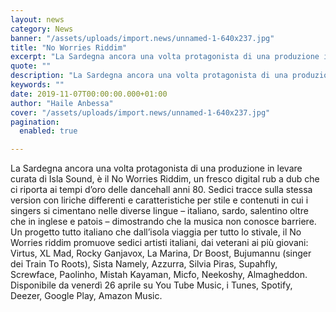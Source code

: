 ```yaml
---
layout: news
category: News
banner: "/assets/uploads/import.news/unnamed-1-640x237.jpg"
title: "No Worries Riddim"
excerpt: "La Sardegna ancora una volta protagonista di una produzione in levare curata di Isla Sound, è il No Worries Riddim, un fresco digital rub a dub che ci riporta ai tempi d’oro delle dancehall anni 80. Sedici tracce sulla stessa version con liriche differenti e caratteristiche per stile e contenuti in cui i singers si [&hellip"
quote: ""
description: "La Sardegna ancora una volta protagonista di una produzione in levare curata di Isla Sound, è il No Worries Riddim, un fresco digital rub a dub che ci riporta ai tempi d’oro delle dancehall anni 80. Sedici tracce sulla stessa version con liriche differenti e caratteristiche per stile e contenuti in cui i singers si [&hellip"
keywords: ""
date: 2019-11-07T00:00:00.000+01:00
author: "Haile Anbessa"
cover: "/assets/uploads/import.news/unnamed-1-640x237.jpg"
pagination:
  enabled: true

---
```


La Sardegna ancora una volta protagonista di una produzione in levare curata di Isla Sound, è il No Worries Riddim, un fresco digital rub a dub che ci riporta ai tempi d’oro delle dancehall anni 80\. Sedici tracce sulla stessa version con liriche differenti e caratteristiche per stile e contenuti in cui i singers si cimentano nelle diverse lingue – italiano, sardo, salentino oltre che in inglese e patois – dimostrando che la musica non conosce barriere. Un progetto tutto italiano che dall’isola viaggia per tutto lo stivale, il No Worries riddim promuove sedici artisti italiani, dai veterani ai più giovani: Virtus, XL Mad, Rocky Ganjavox, La Marina, Dr Boost, Bujumannu (singer dei Train To Roots), Sista Namely, Azzurra, Silvia Piras, Supahfly, Screwface, Paolinho, Mistah Kayaman, Micfo, Neekoshy, Almagheddon. Disponibile da venerdì 26 aprile su You Tube Music, i Tunes, Spotify, Deezer, Google Play, Amazon Music.